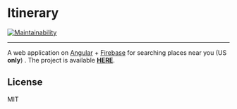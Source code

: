 # Itinerary

[![Maintainability](https://api.codeclimate.com/v1/badges/5315be6d102c999bbd3c/maintainability)](https://codeclimate.com/github/fisenkodv/itinerary/maintainability)

---

A web application on [Angular](https://github.com/angular/angular) + [Firebase](https://github.com/angular/angularfire2) for searching places near you (US **only**) . The project is available **[HERE](https://itinerary-1488041928048.firebaseapp.com/)**.

## License

MIT
